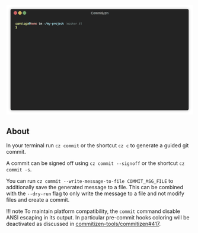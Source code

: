 ![Using commitizen cli](images/demo.gif)

## About

In your terminal run `cz commit` or the shortcut `cz c` to generate a guided git commit.

A commit can be signed off using `cz commit --signoff` or the shortcut `cz commit -s`.

You can run `cz commit --write-message-to-file COMMIT_MSG_FILE` to additionally save the
generated message to a file. This can be combined with the `--dry-run` flag to only
write the message to a file and not modify files and create a commit.

!!! note
    To maintain platform compatibility, the `commit` command disable ANSI escaping in its output.
    In particular pre-commit hooks coloring will be deactivated as discussed in [commitizen-tools/commitizen#417](https://github.com/commitizen-tools/commitizen/issues/417).
